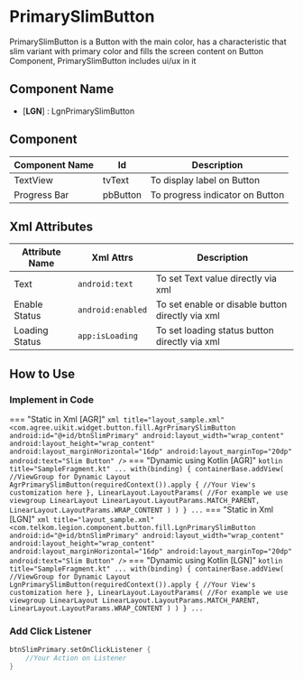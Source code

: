 # PrimarySlimButton

PrimarySlimButton is a Button with the main color, has a characteristic that slim variant with primary color and fills the screen content on Button Component, PrimarySlimButton includes ui/ux in it

## Component Name

* [**LGN**] : LgnPrimarySlimButton

## Component

|Component Name|Id|Description|
|---|---|---|
|TextView|tvText|To display label on Button|
|Progress Bar|pbButton|To progress indicator on Button|

## Xml Attributes

|Attribute Name|Xml Attrs|Description|
|---|---|---|
|Text|`android:text`|To set Text value directly via xml|
|Enable Status|`android:enabled`|To set enable or disable button directly via xml|
|Loading Status|`app:isLoading`|To set loading status button directly via xml|

## How to Use

### Implement in Code

=== "Static in Xml [AGR]"
    ``` xml title="layout_sample.xml"
    <com.agree.uikit.widget.button.fill.AgrPrimarySlimButton
            android:id="@+id/btnSlimPrimary"
            android:layout_width="wrap_content"
            android:layout_height="wrap_content"
            android:layout_marginHorizontal="16dp"
            android:layout_marginTop="20dp"
            android:text="Slim Button" />
    ```
=== "Dynamic using Kotlin [AGR]"
    ``` kotlin title="SampleFragment.kt"
    ...
    with(binding) {
        containerBase.addView( //ViewGroup for Dynamic Layout
            AgrPrimarySlimButton(requiredContext()).apply {
                //Your View's customization here
            },
            LinearLayout.LayoutParams( //For example we use viewgroup LinearLayout
                LinearLayout.LayoutParams.MATCH_PARENT,
                LinearLayout.LayoutParams.WRAP_CONTENT
            )
        )
    }
    ...
    ```
=== "Static in Xml [LGN]"
    ``` xml title="layout_sample.xml"
    <com.telkom.legion.component.button.fill.LgnPrimarySlimButton
            android:id="@+id/btnSlimPrimary"
            android:layout_width="wrap_content"
            android:layout_height="wrap_content"
            android:layout_marginHorizontal="16dp"
            android:layout_marginTop="20dp"
            android:text="Slim Button" />
    ```
=== "Dynamic using Kotlin [LGN]"
    ``` kotlin title="SampleFragment.kt"
    ...
    with(binding) {
        containerBase.addView( //ViewGroup for Dynamic Layout
            LgnPrimarySlimButton(requiredContext()).apply {
                //Your View's customization here
            },
            LinearLayout.LayoutParams( //For example we use viewgroup LinearLayout
                LinearLayout.LayoutParams.MATCH_PARENT,
                LinearLayout.LayoutParams.WRAP_CONTENT
            )
        )
    }
    ...
    ```

### Add Click Listener

```kotlin title="SampleFragment.kt"
btnSlimPrimary.setOnClickListener {
    //Your Action on Listener
}
```
